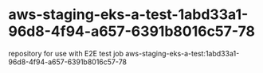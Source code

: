 # aws-staging-eks-a-test-1abd33a1-96d8-4f94-a657-6391b8016c57-78
repository for use with E2E test job aws-staging-eks-a-test:1abd33a1-96d8-4f94-a657-6391b8016c57-78
